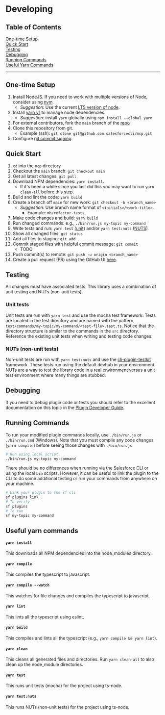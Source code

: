 # Developing

## Table of Contents

[One-time Setup](#one-time-setup)</br>
[Quick Start](#quick-start)</br>
[Testing](#testing)</br>
[Debugging](#debugging)</br>
[Running Commands](#running-commands)</br>
[Useful Yarn Commands](#useful-yarn-commands)</br>

<hr>

## One-time Setup

1. Install NodeJS. If you need to work with multiple versions of Node, consider using [nvm](https://github.com/nvm-sh/nvm).
   - _Suggestion:_ Use the current [LTS version of node](https://github.com/nodejs/release#release-schedule).
1. Install [yarn v1](https://yarnpkg.com/) to manage node dependencies.
   - _Suggestion:_ install `yarn` globally using `npm install --global yarn`
1. For external contributors, fork the `main` branch of the [repo](https://github.com/salesforcecli/mcp)
1. Clone this repository from git.
   - Example (ssh): `git clone git@github.com:salesforcecli/mcp.git`
1. Configure [git commit signing](https://docs.github.com/en/authentication/managing-commit-signature-verification/signing-commits).

## Quick Start

1. `cd` into the `mcp` directory
1. Checkout the `main` branch: `git checkout main`
1. Get all latest changes: `git pull`
1. Download NPM dependencies: `yarn install`.
   - If it's been a while since you last did this you may want to run `yarn clean-all` before this step.
1. Build and lint the code: `yarn build`
1. Create a branch off `main` for new work: `git checkout -b <branch_name>`
   - _Suggestion:_ Use branch name format of `<initials>/<work-title>`.
     - Example: `mb/refactor-tests`
1. Make code changes and build: `yarn build`
1. Run changed commands: e.g., `./bin/run.js my-topic my-command`
1. Write tests and run: `yarn test` ([unit](#unit-tests)) and/or `yarn test:nuts` ([NUTS](#nuts-non-unit-tests))
1. Show all changed files: `git status`
1. Add all files to staging: `git add .`
1. Commit staged files with helpful commit message: `git commit`
   - TODO
1. Push commit(s) to remote: `git push -u origin <branch_name>`
1. Create a pull request (PR) using the GitHub UI [here](https://github.com/salesforcecli/mcp).

## Testing

All changes must have associated tests. This library uses a combination of unit testing and NUTs (non-unit tests).

### Unit tests

Unit tests are run with `yarn test` and use the mocha test framework. Tests are located in the test directory and are named with the pattern, `test/commands/my-topic/my-command/<test-file>.test.ts`. Notice that the directory structure is similar to the commands in the `src` directory. Reference the existing unit tests when writing and testing code changes.

### NUTs (non-unit tests)

Non-unit tests are run with `yarn test:nuts` and use the [cli-plugin-testkit](https://github.com/salesforcecli/cli-plugins-testkit) framework. These tests run using the default devhub in your environment. NUTs are a way to test the library code in a real environment versus a unit test environment where many things are stubbed.

## Debugging

If you need to debug plugin code or tests you should refer to the excellent documentation on this topic in the [Plugin Developer Guide](https://github.com/salesforcecli/cli/wiki/Debug-Your-Plugin).

## Running Commands

To run your modified plugin commands locally, use `./bin/run.js` or `./bin/run.cmd` (Windows). Note that you must compile any code changes (`yarn compile`) before seeing those changes with `./bin/run.js`.

```bash
# Run using local script.
./bin/run.js my-topic my-command
```

There should be no differences when running via the Salesforce CLI or using the local `bin` scripts. However, it can be useful to link the plugin to the CLI to do some additional testing or run your commands from anywhere on your machine.

```bash
# Link your plugin to the sf cli
sf plugins link .
# To verify
sf plugins
# To run
sf my-topic my-command
```

## Useful yarn commands

#### `yarn install`

This downloads all NPM dependencies into the node_modules directory.

#### `yarn compile`

This compiles the typescript to javascript.

#### `yarn compile --watch`

This watches for file changes and compiles the typescript to javascript.

#### `yarn lint`

This lints all the typescript using eslint.

#### `yarn build`

This compiles and lints all the typescript (e.g., `yarn compile && yarn lint`).

#### `yarn clean`

This cleans all generated files and directories. Run `yarn clean-all` to also clean up the node_module directories.

#### `yarn test`

This runs unit tests (mocha) for the project using ts-node.

#### `yarn test:nuts`

This runs NUTs (non-unit tests) for the project using ts-node.
